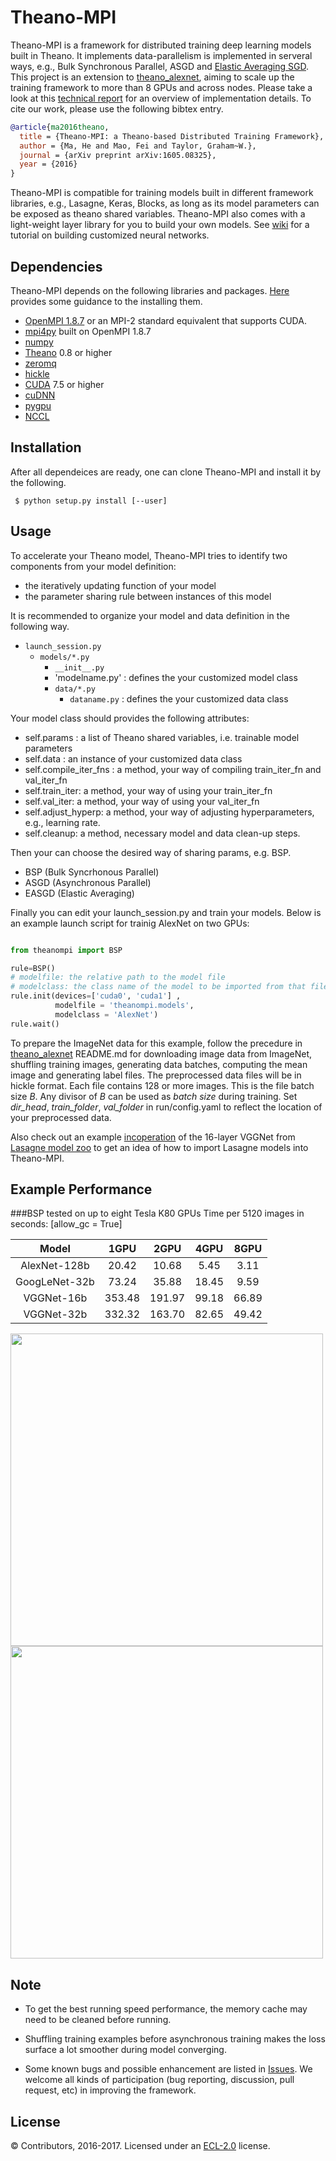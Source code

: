 # Theano-MPI
Theano-MPI is a framework for distributed training deep learning models built in Theano. It implements data-parallelism is implemented in serveral ways, e.g., Bulk Synchronous Parallel, ASGD and [Elastic Averaging SGD](https://arxiv.org/abs/1412.6651). This project is an extension to [theano_alexnet](https://github.com/uoguelph-mlrg/theano_alexnet), aiming to scale up the training framework to more than 8 GPUs and across nodes. Please take a look at this [technical report](http://arxiv.org/abs/1605.08325) for an overview of implementation details. To cite our work, please use the following bibtex entry.

```bibtex
@article{ma2016theano,
  title = {Theano-MPI: a Theano-based Distributed Training Framework},
  author = {Ma, He and Mao, Fei and Taylor, Graham~W.},
  journal = {arXiv preprint arXiv:1605.08325},
  year = {2016}
}
```

Theano-MPI is compatible for training models built in different framework libraries, e.g., Lasagne, Keras, Blocks, as long as its model parameters can be exposed as theano shared variables. Theano-MPI also comes with a light-weight layer library for you to build your own models. See [wiki](https://github.com/uoguelph-mlrg/Theano-MPI/wiki) for a tutorial on building customized neural networks.

## Dependencies

Theano-MPI depends on the following libraries and packages. [Here]() provides some guidance to the installing them.
* [OpenMPI 1.8.7](http://www.open-mpi.org/) or an MPI-2 standard equivalent that supports CUDA.
* [mpi4py](https://pypi.python.org/pypi/mpi4py) built on OpenMPI 1.8.7
* [numpy](http://www.numpy.org/)
* [Theano](http://deeplearning.net/software/theano/) 0.8 or higher
* [zeromq](http://zeromq.org/bindings:python)
* [hickle](https://github.com/telegraphic/hickle)
* [CUDA](https://developer.nvidia.com/cuda-toolkit-70) 7.5 or higher
* [cuDNN](https://developer.nvidia.com/cudnn)
* [pygpu](http://deeplearning.net/software/libgpuarray/installation.html)
* [NCCL](https://github.com/NVIDIA/nccl)

## Installation 

After all dependeices are ready, one can clone Theano-MPI and install it by the following.

```
 $ python setup.py install [--user]
```

## Usage

To accelerate your Theano model, Theano-MPI tries to identify two components from your model definition:

* the iteratively updating function of your model
* the parameter sharing rule between instances of this model


It is recommended to organize your model and data definition in the following way.

* `launch_session.py`
  * `models/*.py`
    * `__init__.py`
    * 'modelname.py' : defines the your customized model class
    * `data/*.py`
      * `dataname.py` : defines the your customized data class

Your model class should provides the following attributes:

* self.params : a list of Theano shared variables, i.e. trainable model parameters
* self.data : an instance of your customized data class
* self.compile_iter_fns : a method, your way of compiling train_iter_fn and val_iter_fn
* self.train_iter: a method, your way of using your train_iter_fn
* self.val_iter: a method, your way of using your val_iter_fn
* self.adjust_hyperp: a method, your way of adjusting hyperparameters, e.g., learning rate.
* self.cleanup: a method, necessary model and data clean-up steps.

Then your can choose the desired way of sharing params, e.g. BSP.

* BSP (Bulk Syncrhonous Parallel)
* ASGD (Asynchronous Parallel)
* EASGD (Elastic Averaging)

Finally you can edit your launch_session.py and train your models. Below is an example launch script for trainig AlexNet on two GPUs:

```python

from theanompi import BSP

rule=BSP()
# modelfile: the relative path to the model file
# modelclass: the class name of the model to be imported from that file
rule.init(devices=['cuda0', 'cuda1'] , 
          modelfile = 'theanompi.models', 
          modelclass = 'AlexNet') 
rule.wait()
```

To prepare the ImageNet data for this example, follow the precedure in [theano_alexnet](https://github.com/uoguelph-mlrg/theano_alexnet) README.md for downloading image data from ImageNet, shuffling training images, generating data batches, computing the mean image and generating label files. The preprocessed data files will be in hickle format. Each file contains 128 or more images. This is the file batch size *B*. Any divisor of *B* can be used as *batch size* during training. Set *dir_head*, *train_folder*, *val_folder* in run/config.yaml to reflect the location of your preprocessed data.

Also check out an example [incoperation](https://github.com/uoguelph-mlrg/Theano-MPI/blob/master/lib/base/models/lasagne_model_zoo/vgg.py) of the 16-layer VGGNet from [Lasagne model zoo](https://github.com/Lasagne/Recipes/blob/master/modelzoo/) to get an idea of how to import Lasagne models into Theano-MPI.

## Example Performance

###BSP tested on up to eight Tesla K80 GPUs
Time per 5120 images in seconds: [allow_gc = True]

| Model | 1GPU  | 2GPU  | 4GPU  | 8GPU  |
| :---: | :---: | :---: | :---: | :---: |
| AlexNet-128b | 20.42 | 10.68 | 5.45 | 3.11 |
| GoogLeNet-32b | 73.24 | 35.88 | 18.45 | 9.59 |
| VGGNet-16b | 353.48 | 191.97 | 99.18 | 66.89 |
| VGGNet-32b | 332.32 | 163.70 | 82.65 | 49.42 |
<img src=https://github.com/uoguelph-mlrg/Parallel-training/raw/master/show/val_a.png width=500/>
<img src=https://github.com/uoguelph-mlrg/Parallel-training/raw/master/show/val_g.png width=500/>

## Note

* To get the best running speed performance, the memory cache may need to be cleaned before running.

* Shuffling training examples before asynchronous training makes the loss surface a lot smoother during model converging.

* Some known bugs and possible enhancement are listed in [Issues](https://github.com/uoguelph-mlrg/Theano-MPI/issues). We welcome all kinds of participation (bug reporting, discussion, pull request, etc) in improving the framework.

## License

© Contributors, 2016-2017. Licensed under an [ECL-2.0](https://github.com/uoguelph-mlrg/Theano-MPI/blob/reorg/LICENSE) license.

